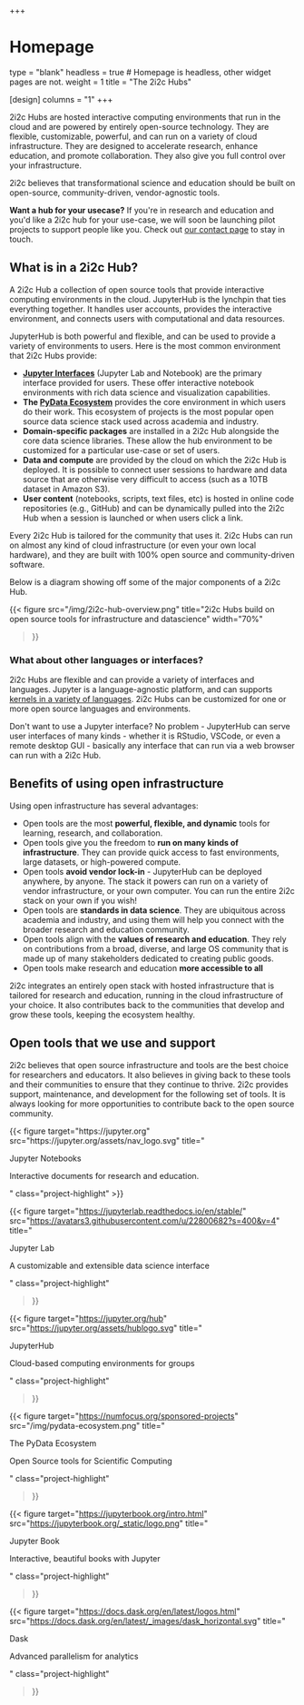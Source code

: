 +++
# Homepage
type = "blank"
headless = true  # Homepage is headless, other widget pages are not.
weight = 1
title = "The 2i2c Hubs"

[design]
  columns = "1"
+++

2i2c Hubs are hosted interactive computing environments that run in the cloud and are powered by entirely open-source technology. They are flexible, customizable, powerful, and can run on a variety of cloud infrastructure. They are designed to accelerate research, enhance education, and promote collaboration. They also give you full control over your infrastructure.

<p class="highlight">2i2c believes that transformational science and education should be built on open-source, community-driven, vendor-agnostic tools.
</p>

**Want a hub for your usecase?** If you're in research and education and you'd like a 2i2c hub for your use-case, we will soon be launching pilot projects to support people like you. Check out [our contact page](https://2i2c.org/#contact) to stay in touch.

## What is in a 2i2c Hub?

A 2i2c Hub a collection of open source tools that provide interactive computing environments in the cloud. JupyterHub is the lynchpin that ties everything together. It handles user accounts, provides the interactive environment, and connects users with computational and data resources.

JupyterHub is both powerful and flexible, and can be used to provide a variety of environments to users. Here is the most common environment that 2i2c Hubs provide:

- **[Jupyter Interfaces](https://jupyter.org)** (Jupyter Lab and Notebook) are the primary interface provided for users. These offer interactive notebook environments with rich data science and visualization capabilities.
- **The [PyData Ecosystem](https://numfocus.org/sponsored-projects)** provides the core environment in which users do their work. This ecosystem of projects is the most popular open source data science stack used across academia and industry.
- **Domain-specific packages** are installed in a 2i2c Hub alongside the core data science libraries. These allow the hub environment to be customized for a particular use-case or set of users.
- **Data and compute** are provided by the cloud on which the 2i2c Hub is deployed. It is possible to connect user sessions to hardware and data source that are otherwise very difficult to access (such as a 10TB dataset in Amazon S3).
- **User content** (notebooks, scripts, text files, etc) is hosted in online code repositories (e.g., GitHub) and can be dynamically pulled into the 2i2c Hub when a session is launched or when users click a link.

Every 2i2c Hub is tailored for the community that uses it. 2i2c Hubs can run on almost any kind of cloud infrastructure (or even your own local hardware), and they are built with 100% open source and community-driven software.

Below is a diagram showing off some of the major components of a 2i2c Hub.

{{<
  figure src="/img/2i2c-hub-overview.png"
  title="2i2c Hubs build on open source tools for infrastructure and datascience"
  width="70%"
>}}

### What about other languages or interfaces?

2i2c Hubs are flexible and can provide a variety of interfaces and languages. Jupyter is a language-agnostic platform, and can supports [kernels in a variety of languages](https://github.com/jupyter/jupyter/wiki/Jupyter-kernels). 2i2c Hubs can be customized for one or more open source languages and environments.

Don't want to use a Jupyter interface? No problem - JupyterHub can serve user interfaces of many kinds - whether it is RStudio, VSCode, or even a remote desktop GUI - basically any interface that can run via a web browser can run with a 2i2c Hub.

## Benefits of using open infrastructure

Using open infrastructure has several advantages:

- Open tools are the most **powerful, flexible, and dynamic** tools for learning, research,
  and collaboration.
- Open tools give you the freedom to **run on many kinds of infrastructure**. They can
  provide quick access to fast environments, large datasets, or high-powered compute.
- Open tools **avoid vendor lock-in** - JupyterHub can be deployed anywhere, by anyone.
  The stack it powers can run on a variety of vendor infrastructure, or your own
  computer. You can run the entire 2i2c stack on your own if you wish!
- Open tools are **standards in data science**. They are ubiquitous across academia and industry,
  and using them will help you connect with the broader research and education community.
- Open tools align with the **values of research and education**. They rely on contributions
  from a broad, diverse, and large OS community that is made up of many stakeholders
  dedicated to creating public goods.
- Open tools make research and education **more accessible to all**

2i2c integrates an entirely open stack with hosted infrastructure that is tailored for research and
education, running in the cloud infrastructure of your choice. It also contributes
back to the communities that develop and grow these tools, keeping the ecosystem
healthy.

## Open tools that we use and support

2i2c believes that open source infrastructure and tools are the best choice for researchers and educators. It also believes in giving back to these tools and their communities to ensure that they continue to thrive. 2i2c provides support, maintenance, and development for the following set of tools. It is always looking for more opportunities to contribute back to the open source community.

<div class="project-figures">
{{< figure
    target="https://jupyter.org"
    src="https://jupyter.org/assets/nav_logo.svg"
    title="<p class='project-title'>Jupyter Notebooks</p><p class='project-caption'>Interactive documents for research and education.</p>"
    class="project-highlight"
>}}

{{< figure
    target="https://jupyterlab.readthedocs.io/en/stable/"
    src="https://avatars3.githubusercontent.com/u/22800682?s=400&v=4"
    title="<p class='project-title'>Jupyter Lab</p><p class='project-caption'>A customizable and extensible data science interface</p>"
    class="project-highlight"
>}}

{{< figure
    target="https://jupyter.org/hub"
    src="https://jupyter.org/assets/hublogo.svg"
    title="<p class='project-title'>JupyterHub</p><p class='project-caption'> Cloud-based computing environments for groups</p>"
    class="project-highlight"
>}}

{{< figure
    target="https://numfocus.org/sponsored-projects"
    src="/img/pydata-ecosystem.png"
    title="<p class='project-title'>The PyData Ecosystem</p><p class='project-caption'> Open Source tools for Scientific Computing</p>"
    class="project-highlight"
>}}

{{< figure
    target="https://jupyterbook.org/intro.html"
    src="https://jupyterbook.org/_static/logo.png"
    title="<p class='project-title'>Jupyter Book</p><p class='project-caption'>Interactive, beautiful books with Jupyter</p>"
    class="project-highlight"
>}}


{{< figure
    target="https://docs.dask.org/en/latest/logos.html"
    src="https://docs.dask.org/en/latest/_images/dask_horizontal.svg"
    title="<p class='project-title'>Dask</p><p class='project-caption'>Advanced parallelism for analytics</p>"
    class="project-highlight"
>}}
</div>
